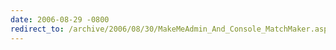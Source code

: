 ```yaml
---
date: 2006-08-29 -0800
redirect_to: /archive/2006/08/30/MakeMeAdmin_And_Console_MatchMaker.aspx/
---
```


